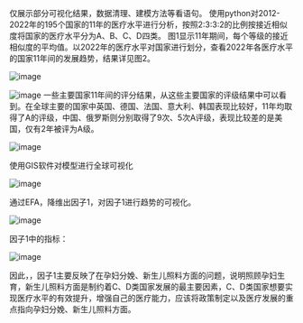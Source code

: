 仅展示部分可视化结果，数据清理、建模方法等看语句。
使用python对2012-2022年的195个国家的11年的医疗水平进行分析，按照2:3:3:2的比例按接近相似度将国家的医疗水平分为A、B、C、D四类。 
图1显示11年期间，每个等级的接近相似度的平均值。以2022年的医疗水平对国家进行划分，查看2022年各医疗水平的国家11年间的发展趋势，结果详见图2。

![image](https://github.com/user-attachments/assets/0d633f87-3ee6-40e8-a451-1de00acadbd5)

![image](https://github.com/user-attachments/assets/b0f3d263-c63f-4299-ad4e-4f77af68f98f)
一些主要国家11年间的评分结果，从这些主要国家的评级结果中可以看到。在全球主要的国家中英国、德国、法国、意大利、韩国表现比较好，11年均取得了A的评级，中国、俄罗斯则分别取得了9次、5次A评级，表现比较差的是美国，仅有2年被评为A级。

![image](https://github.com/user-attachments/assets/07712376-ecb5-4197-acc6-f3216563efea)

使用GIS软件对模型进行全球可视化

![image](https://github.com/user-attachments/assets/8d75295f-4c42-451a-a470-1cd6142dd4e6)

通过EFA，降维出因子1，对因子1进行趋势的可视化。

![image](https://github.com/user-attachments/assets/1229a2ba-f7e2-4640-977c-32c586852527)

因子1中的指标：

![image](https://github.com/user-attachments/assets/04ab5fd0-0005-4298-bfd6-ceb3e5bf33d8)

因此，，因子1主要反映了在孕妇分娩、新生儿照料方面的问题，说明照顾孕妇生育，新生儿照料方面是制约着C、D类国家发展的最主要因素，C、D类国家想要实现医疗水平的有效提升，增强自己的医疗能力，应该将政策制定以及医疗发展的重点指向孕妇分娩、新生儿照料方面。
